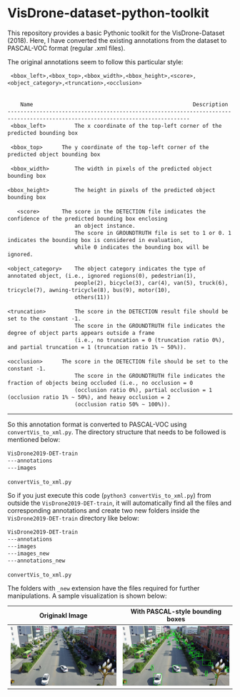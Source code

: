 # VisDrone-dataset-python-toolkit

This repository provides a basic Pythonic toolkit for the VisDrone-Dataset (2018).
Here, I have converted the existing annotations from the dataset to PASCAL-VOC format (regular .xml files).

The original annotations seem to follow this particular style:

     <bbox_left>,<bbox_top>,<bbox_width>,<bbox_height>,<score>,<object_category>,<truncation>,<occlusion>


        Name                                                  Description
    -------------------------------------------------------------------------------------------------------------------------------     
     <bbox_left>	     The x coordinate of the top-left corner of the predicted bounding box
  
     <bbox_top>	     The y coordinate of the top-left corner of the predicted object bounding box
  
     <bbox_width>	     The width in pixels of the predicted object bounding box
 
    <bbox_height>	     The height in pixels of the predicted object bounding box
 
       <score>	     The score in the DETECTION file indicates the confidence of the predicted bounding box enclosing 
                         an object instance.
                         The score in GROUNDTRUTH file is set to 1 or 0. 1 indicates the bounding box is considered in evaluation, 
                         while 0 indicates the bounding box will be ignored.
                          
    <object_category>    The object category indicates the type of annotated object, (i.e., ignored regions(0), pedestrian(1), 
                         people(2), bicycle(3), car(4), van(5), truck(6), tricycle(7), awning-tricycle(8), bus(9), motor(10), 
                         others(11))
                          
    <truncation>	     The score in the DETECTION result file should be set to the constant -1.
                         The score in the GROUNDTRUTH file indicates the degree of object parts appears outside a frame 
                         (i.e., no truncation = 0 (truncation ratio 0%), and partial truncation = 1 (truncation ratio 1% ~ 50%)).
                          
    <occlusion>	     The score in the DETECTION file should be set to the constant -1.
                         The score in the GROUNDTRUTH file indicates the fraction of objects being occluded (i.e., no occlusion = 0 
                         (occlusion ratio 0%), partial occlusion = 1 (occlusion ratio 1% ~ 50%), and heavy occlusion = 2 
                         (occlusion ratio 50% ~ 100%)).
   -----------------------------------------------------------------------------------------------------------------------------
   
So this annotation format is converted to PASCAL-VOC using `convertVis_to_xml.py`. The directory structure that needs to be followed is mentioned below:

```
VisDrone2019-DET-train
---annotations
---images

convertVis_to_xml.py
```
So if you just execute this code (`python3 convertVis_to_xml.py`) from outside the `VisDrone2019-DET-train`, it will automatically find all the files and corresponding annotations and create two new folders inside the `VisDrone2019-DET-train` directory like below:


```
VisDrone2019-DET-train
---annotations
---images
---images_new
---annotations_new

convertVis_to_xml.py
```

The folders with `_new` extension have the files required for further manipulations. A sample visualization is shown below:

Originakl Image                   |  With PASCAL-style bounding boxes
:--------------------------------:|:-------------------------:
![](0000300_00601_d_0000141.jpg)  |  ![](gg.jpg)
